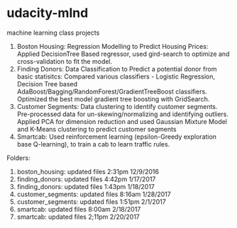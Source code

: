 # udacity-mlnd
machine learning class projects    
1) Boston Housing: Regression Modelling to Predict Housing Prices: Applied DecisionTree Based regressor, used gird-search to optimize and cross-validation to fit the model.        
2) Finding Donors: Data Classification to Predict a potential donor from basic statisitcs: Compared various classifiers - Logistic Regression, Decision Tree based AdaBoost/Bagging/RandomForest/GradientTreeBoost classifiers. Optimized the best model gradient tree boosting with GridSearch.      
3) Customer Segments: Data clustering to identify customer segments. Pre-processed data for un-skewing/normalizing and identifying outliers. Applied PCA for dimension reduction and used Gaussian Mixture Model and K-Means clustering to predict customer segments 
4) Smartcab: Used reinforcement learning (epsilon-Greedy exploration base Q-learning), to train a cab to learn traffic rules. 

Folders:    
1) boston_housing: updated files 2:31pm 12/9/2016     
2) finding_donors:  updated files 4:42pm 1/17/2017     
2) finding_donors: updated files 1:43pm 1/18/2017        
3) customer_segments: updated files 8:16am 1/28/2017    
3) customer_segments: updated files 1:51pm 2/1/2017         
4) smartcab: updated files 8:00am 2/18/2017       
4) smartcab: updated files 2;11pm 2/20/2017       


